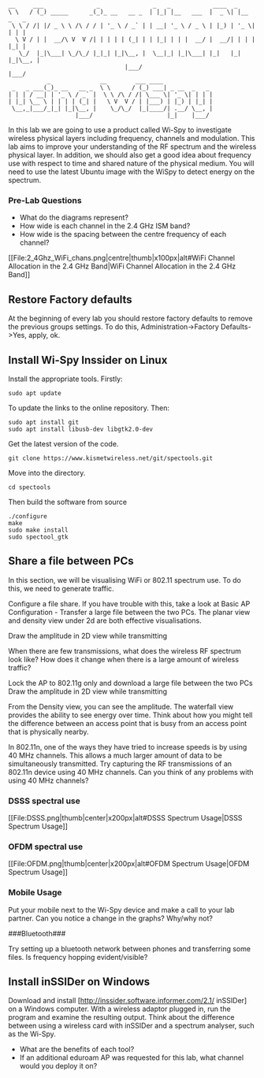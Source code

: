 ```
__     ___               _               _   _            ____  _           
\ \   / (_) _____      _(_)_ __   __ _  | |_| |__   ___  |  _ \| |__  _   _ 
 \ \ / /| |/ _ \ \ /\ / / | '_ \ / _` | | __| '_ \ / _ \ | |_) | '_ \| | | |
  \ V / | |  __/\ V  V /| | | | | (_| | | |_| | | |  __/ |  __/| | | | |_| |
   \_/  |_|\___| \_/\_/ |_|_| |_|\__, |  \__|_| |_|\___| |_|   |_| |_|\__, |
                                 |___/                                |___/ 
           _              __        ___ ____              
 _   _ ___(_)_ __   __ _  \ \      / (_) ___| _ __  _   _ 
| | | / __| | '_ \ / _` |  \ \ /\ / /| \___ \| '_ \| | | |
| |_| \__ \ | | | | (_| |   \ V  V / | |___) | |_) | |_| |
 \__,_|___/_|_| |_|\__, |    \_/\_/  |_|____/| .__/ \__, |
                   |___/                     |_|    |___/ 
```

In this lab we are going to use a product called Wi-Spy to investigate wireless physical layers including frequency, channels and modulation. This lab aims to improve your understanding of the RF spectrum and the wireless physical layer. In addition, we should also get a good idea about frequency use with respect to time and shared nature of the physical medium. You will need to use the latest Ubuntu image with the WiSpy to detect energy on the spectrum.

### Pre-Lab Questions ###

* What do the diagrams represent?
* How wide is each channel in the 2.4 GHz ISM band?
* How wide is the spacing between the centre frequency of each channel?

[[File:2_4Ghz_WiFi_chans.png|centre|thumb|x100px|alt#WiFi Channel Allocation in the 2.4 GHz Band|WiFi Channel Allocation in the 2.4 GHz Band]]

## Restore Factory defaults ##

At the beginning of every lab you should restore factory defaults to remove the previous groups settings. To do this, Administration->Factory Defaults->Yes, apply, ok.

## Install Wi-Spy Inssider on Linux ##

Install the appropriate tools. Firstly:

	sudo apt update

To update the links to the online repository. Then:

	sudo apt install git
	sudo apt install libusb-dev libgtk2.0-dev

Get the latest version of the code.

	git clone https://www.kismetwireless.net/git/spectools.git 

Move into the directory.

	cd spectools

Then build the software from source

	./configure
	make 
	sudo make install
	sudo spectool_gtk

## Share a file between PCs ##

In this section, we will be visualising WiFi or 802.11 spectrum use. To do this, we need to generate traffic.

Configure a file share. If you have trouble with this, take a look at Basic AP Configuration - Transfer a large file between the two PCs. The planar view and density view under 2d are both effective visualisations.

Draw the amplitude in 2D view while transmitting

When there are few transmissions, what does the wireless RF spectrum look like? How does it change when there is a large amount of wireless traffic?

Lock the AP to 802.11g only and download a large file between the two PCs Draw the amplitude in 2D view while transmitting

From the Density view, you can see the amplitude. The waterfall view provides the ability to see energy over time. Think about how you might tell the difference between an access point that is busy from an access point that is physically nearby.

In 802.11n, one of the ways they have tried to increase speeds is by using 40 MHz channels. This allows a much larger amount of data to be simultaneously transmitted. Try capturing the RF transmissions of an 802.11n device using 40 MHz channels. Can you think of any problems with using 40 MHz channels?

### DSSS spectral use ###

[[File:DSSS.png|thumb|center|x200px|alt#DSSS Spectrum Usage|DSSS Spectrum Usage]]

### OFDM spectral use ###

[[File:OFDM.png|thumb|center|x200px|alt#OFDM Spectrum Usage|OFDM Spectrum Usage]]

### Mobile Usage ###

Put your mobile next to the Wi-Spy device and make a call to your lab partner. Can you notice a change in the graphs? Why/why not?

###Bluetooth###

Try setting up a bluetooth network between phones and transferring some files. Is frequency hopping evident/visible?

## Install inSSIDer on Windows ##

Download and install [http://inssider.software.informer.com/2.1/ inSSIDer] on a Windows computer. With a wireless adaptor plugged in, run the program and examine the resulting output. Think about the difference between using a wireless card with inSSIDer and a spectrum analyser, such as the Wi-Spy.

* What are the benefits of each tool?
* If an additional eduroam AP was requested for this lab, what channel would you deploy it on?

